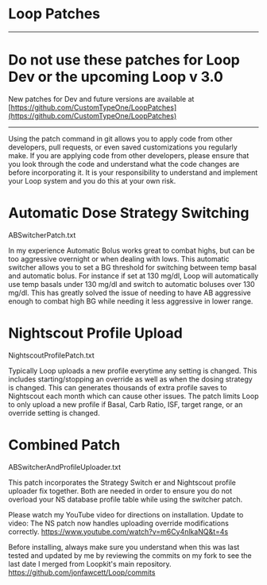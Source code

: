 # Loop Patches

***

# Do not use these patches for Loop Dev or the upcoming Loop v 3.0

New patches for Dev and future versions are available at [https://github.com/CustomTypeOne/LoopPatches](https://github.com/CustomTypeOne/LoopPatches)

***

Using the patch command in git allows you to apply code from other developers, pull requests, or even saved customizations you regularly make. If you are applying code from other developers, please ensure that you look through the code and understand what the code changes are before incorporating it. It is your responsibility to understand and implement your Loop system and you do this at your own risk.

# Automatic Dose Strategy Switching
ABSwitcherPatch.txt

In my experience Automatic Bolus works great to combat highs, but can be too aggressive overnight or when dealing with lows. This automatic switcher allows you to set a BG threshold for switching between temp basal and automatic bolus. For instance if set at 130 mg/dl, Loop will automatically use temp basals under 130 mg/dl and switch to automatic boluses over 130 mg/dl. This has greatly solved the issue of needing to have AB aggressive enough to combat high BG while needing it less aggressive in lower range.

# Nightscout Profile Upload
NightscoutProfilePatch.txt

Typically Loop uploads a new profile everytime any setting is changed. This includes starting/stopping an override as well as when the dosing strategy is changed. This can generates thousands of extra profile saves to Nightscout each month which can cause other issues. The patch limits Loop to only upload a new profile if Basal, Carb Ratio, ISF, target range, or an override setting is changed.


# Combined Patch
ABSwitcherAndProfileUploader.txt

This patch incorporates the Strategy Switch er and Nightscout profile uploader fix together. Both are needed in order to ensure you do not overload your NS database profile table while using the switcher patch.

Please watch my YouTube video for directions on installation. Update to video: The NS patch now handles uploading override modifications correctly.
https://www.youtube.com/watch?v=m6Cy4nlkaNQ&t=4s

Before installing, always make sure you understand when this was last tested and updated by me by reviewing the commits on my fork to see the last date I merged from Loopkit's main repository.
https://github.com/jonfawcett/Loop/commits
